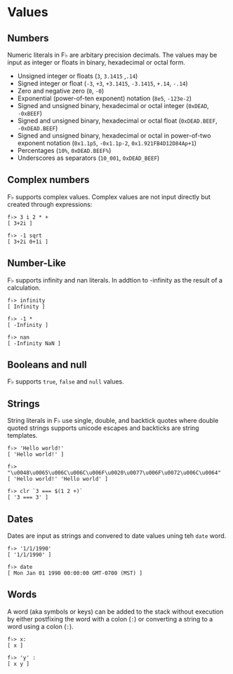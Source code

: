 # Values

## Numbers

Numeric literals in F♭ are arbitary precision decimals.  The values may be input as integer or floats in binary, hexadecimal or octal form.

* Unsigned integer or floats \(`3`, `3.1415` ,`.14`\)
* Signed integer or float \(`-3`, `+3`, `+3.1415`, `-3.1415`, `+.14`, `-.14`\)
* Zero and negative zero \(`0`, `-0`\)
* Exponential \(power-of-ten exponent\) notation \(`8e5`, `-123e-2`\)
* Signed and unsigned binary, hexadecimal or octal integer \(`0xDEAD`, `-0xBEEF`\)
* Signed and unsigned binary, hexadecimal or octal float \(`0xDEAD.BEEF`, `-0xDEAD.BEEF`\)
* Signed and unsigned binary, hexadecimal or octal in power-of-two exponent notation \(`0x1.1p5`, `-0x1.1p-2`, `0x1.921FB4D12D84Ap+1`\)
* Percentages \(`10%`, `0xDEAD.BEEF%`\)
* Underscores as separators (`10_001`, `0xDEAD_BEEF`) 

## Complex numbers

F♭ supports complex values. Complex values are not input directly but created through expressions:

```
f♭> 3 i 2 * +
[ 3+2i ]

f♭> -1 sqrt
[ 3+2i 0+1i ]
```

## Number-Like

F♭ supports infinity and nan literals.  In addtion to -infinity as the result of a calculation.

```
f♭> infinity
[ Infinity ]

f♭> -1 *
[ -Infinity ]

f♭> nan
[ -Infinity NaN ]
```

## Booleans and null

F♭ supports `true`, `false` and `null` values.

## Strings

String literals in F♭ use single, double, and backtick quotes where double quoted strings supports unicode escapes and backticks are string templates.

    f♭> 'Hello world!'
    [ 'Hello world!' ]

    f♭> "\u0048\u0065\u006C\u006C\u006F\u0020\u0077\u006F\u0072\u006C\u0064"
    [ 'Hello world!' 'Hello world' ]

    f♭> clr `3 === $(1 2 +)`
    [ '3 === 3' ]

## Dates

Dates are input as strings and convered to date values uning teh `date` word.

```
f♭> '1/1/1990'
[ '1/1/1990' ]

f♭> date
[ Mon Jan 01 1990 00:00:00 GMT-0700 (MST) ]
```

## Words

A word \(aka symbols or keys\) can be added to the stack without execution by either postfixing the word with a colon \(`:`\) or converting a string to a word using a colon \(`:`\).

```
f♭> x:
[ x ]

f♭> 'y' :
[ x y ]
```



